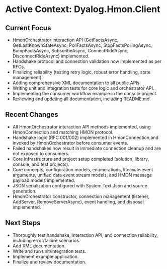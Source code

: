 # Active Context: Dyalog.Hmon.Client

## Current Focus
- HmonOrchestrator interaction API (GetFactsAsync, GetLastKnownStateAsync, PollFactsAsync, StopFactsPollingAsync, BumpFactsAsync, SubscribeAsync, ConnectRideAsync, DisconnectRideAsync) implemented.
- Handshake protocol and connection validation now implemented as per RFCs.
- Finalizing reliability (testing retry logic, robust error handling, state management).
- Adding comprehensive XML documentation to all public APIs.
- Writing unit and integration tests for core logic and orchestrator API.
- Implementing the consumer workflow example in the console project.
- Reviewing and updating all documentation, including README.md.

## Recent Changes
- All HmonOrchestrator interaction API methods implemented, using HmonConnection and matching HMON protocol.
- Handshake logic (RFC 001/002) implemented in HmonConnection and invoked by HmonOrchestrator before consumer events.
- Failed handshakes now result in immediate connection cleanup and are not exposed to consumers.
- Core infrastructure and project setup completed (solution, library, console, and test projects).
- Core concepts, configuration models, enumerations, lifecycle event arguments, unified data event stream models, and HMON message payload models implemented.
- JSON serialization configured with System.Text.Json and source generation.
- HmonOrchestrator constructor, connection management (listener, AddServer, RemoveServerAsync), event handling, and disposal implemented.

## Next Steps
- Thoroughly test handshake, interaction API, and connection reliability, including error/failure scenarios.
- Add XML documentation.
- Write and run unit/integration tests.
- Implement example application.
- Finalize and review documentation.
